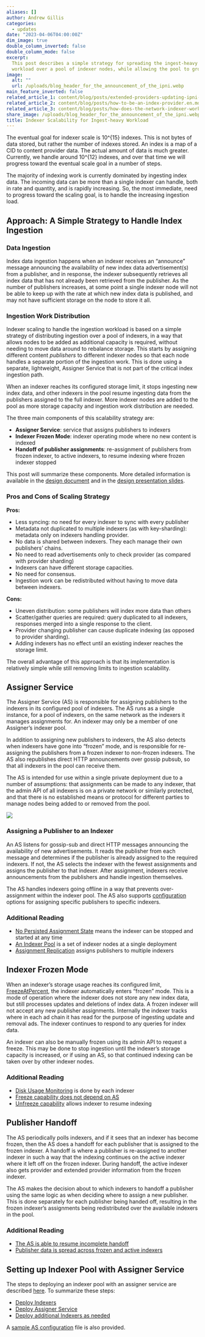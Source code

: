 ```yaml
---
aliases: []
author: Andrew Gillis
categories:
  - updates
date: "2023-04-06T04:00:00Z"
dim_image: true
double_column_inverted: false
double_column_mode: false
excerpt:
  This post describes a simple strategy for spreading the ingest-heavy indexing
  workload over a pool of indexer nodes, while allowing the pool to grow as needed.
image:
  alt: ""
  url: /uploads/blog_header_for_the_announcement_of_the_ipni.webp
main_feature_inverted: false
related_article_1: content/blog/posts/extended-providers-updating-ipni-without-re-advertising.en.md
related_article_2: content/blog/posts/how-to-be-an-index-provider.en.md
related_article_3: content/blog/posts/how-does-the-network-indexer-work.en.md
share_image: /uploads/blog_header_for_the_announcement_of_the_ipni.webp
title: Indexer Scalability for Ingest-heavy Workload
---
```


The eventual goal for indexer scale is 10^{15} indexes. This is not bytes of data stored, but rather the number of indexes stored. An index is a map of a CID to content provider data. The actual amount of data is much greater. Currently, we handle around 10^{12} indexes, and over that time we will progress toward the eventual scale goal in a number of steps.

The majority of indexing work is currently dominated by ingesting index data. The incoming data can be more than a single indexer can handle, both in rate and quantity, and is rapidly increasing. So, the most immediate, need to progress toward the scaling goal, is to handle the increasing ingestion load.

## Approach: A Simple Strategy to Handle Index Ingestion

### Data Ingestion

Index data ingestion happens when an indexer receives an “announce” message announcing the availability of new index data advertisement(s) from a publisher, and in response, the indexer subsequently retrieves all index data that has not already been retrieved from the publisher. As the number of publishers increases, at some point a single indexer node will not be able to keep up with the rate at which new index data is published, and may not have sufficient storage on the node to store it all.

### Ingestion Work Distribution

Indexer scaling to handle the ingestion workload is based on a simple strategy of distributing ingestion over a pool of indexers, in a way that allows nodes to be added as additional capacity is required, without needing to move data around to rebalance storage. This starts by assigning different content _publishers_ to different indexer nodes so that each node handles a separate portion of the ingestion work. This is done using a separate, lightweight, Assigner Service that is not part of the critical index ingestion path.

When an indexer reaches its configured storage limit, it stops ingesting new index data, and other indexers in the pool resume ingesting data from the publishers assigned to the full indexer. More indexer nodes are added to the pool as more storage capacity and ingestion work distribution are needed.

The three main components of this scalability strategy are:

- **Assigner Service**: service that assigns publishers to indexers
- **Indexer Frozen Mode**: indexer operating mode where no new content is indexed
- **Handoff of publisher assignments**: re-assignment of publishers from frozen indexer, to active indexers, to resume indexing where frozen indexer stopped

This post will summarize these components. More detailed information is available in the [design document](https://github.com/ipni/storetheindex#indexer-scaling-design-for-ingest-heavy-workload) and in the [design presentation slides](https://docs.google.com/presentation/d/1oPvVNoR5y2CMeo-3ujjz8IsHhIgk8ZqFNMBV9sZ5fSA/edit#slide=id.g179232d2b4e_0_146).

### Pros and Cons of Scaling Strategy

**Pros:**

- Less syncing: no need for every indexer to sync with every publisher
- Metadata not duplicated to multiple indexers (as with key-sharding): metadata only on indexers handling provider.
- No data is shared between indexers. They each manage their own publishers’ chains.
- No need to read advertisements only to check provider (as compared with provider sharding)
- Indexers can have different storage capacities.
- No need for consensus.
- Ingestion work can be redistributed without having to move data between indexers.

**Cons:**

- Uneven distribution: some publishers will index more data than others
- Scatter/gather queries are required: query duplicated to all indexers, responses merged into a single response to the client.
- Provider changing publisher can cause duplicate indexing (as opposed to provider sharding).
- Adding indexers has no effect until an existing indexer reaches the storage limit.

The overall advantage of this approach is that its implementation is relatively simple while still removing limits to ingestion scalability.

## Assigner Service

The Assigner Service (AS) is responsible for assigning publishers to the indexers in its configured pool of indexers. The AS runs as a single instance, for a pool of indexers, on the same network as the indexers it manages assignments for. An indexer may only be a member of one Assigner’s indexer pool.

In addition to assigning new publishers to indexers, the AS also detects when indexers have gone into “frozen” mode, and is responsible for re-assigning the publishers from a frozen indexer to non-frozen indexers. The AS also republishes direct HTTP announcements over gossip pubsub, so that all indexers in the pool can receive them.

The AS is intended for use within a single private deployment due to a number of assumptions: that assignments can be made to any indexer, that the admin API of all indexers is on a private network or similarly protected, and that there is no established means or protocol for different parties to manage nodes being added to or removed from the pool.

![](/uploads/assigner.webp)

### Assigning a Publisher to an Indexer

An AS listens for gossip-sub and direct HTTP messages announcing the availability of new advertisements. It reads the publisher from each message and determines if the publisher is already assigned to the required indexers. If not, the AS selects the indexer with the fewest assignments and assigns the publisher to that indexer. After assignment, indexers receive announcements from the publishers and handle ingestion themselves.

The AS handles indexers going offline in a way that prevents over-assignment within the indexer pool. The AS also supports [configuration](https://pkg.go.dev/github.com/ipni/storetheindex@v0.5.7/assigner/config#Indexer) options for assigning specific publishers to specific indexers.

### Additional Reading

- [No Persisted Assignment State](https://github.com/ipni/storetheindex#no-persisted-assignment-state) means the indexer can be stopped and started at any time
- [An Indexer Pool](https://github.com/ipni/storetheindex#indexer-pool) is a set of indexer nodes at a single deployment
- [Assignment Replication](https://github.com/ipni/storetheindex#replication) assigns publishers to multiple indexers

## Indexer Frozen Mode

When an indexer’s storage usage reaches its configured limit, [FreezeAtPercent](<[https://pkg.go.dev/github.com/ipni/storetheindex/config#Indexer](https://pkg.go.dev/github.com/ipni/storetheindex/config#Indexer "https://pkg.go.dev/github.com/ipni/storetheindex/config#Indexer")>), the indexer automatically enters “frozen” mode. This is a mode of operation where the indexer does not store any new index data, but still processes updates and deletions of index data. A frozen indexer will not accept any new publisher assignments. Internally the indexer tracks where in each ad chain it has read for the purpose of ingesting update and removal ads. The indexer continues to respond to any queries for index data.

An indexer can also be manually frozen using its admin API to request a freeze. This may be done to stop ingestion until the indexer’s storage capacity is increased, or if using an AS, so that continued indexing can be taken over by other indexer nodes.

### Additional Reading

- [Disk Usage Monitoring](https://github.com/ipni/storetheindex#disk-usage-monitoring) is done by each indexer
- [Freeze capability does not depend on AS](https://github.com/ipni/storetheindex#freeze-independent-of-assigner)
- [Unfreeze capability](https://github.com/ipni/storetheindex#unfreeze) allows indexer to resume indexing

## Publisher Handoff

The AS periodically polls indexers, and if it sees that an indexer has become frozen, then the AS does a handoff for each publisher that is assigned to the frozen indexer. A handoff is where a publisher is re-assigned to another indexer in such a way that the indexing continues on the active indexer where it left off on the frozen indexer. During handoff, the active indexer also gets provider and extended provider information from the frozen indexer.

The AS makes the decision about to which indexers to handoff a publisher using the same logic as when deciding where to assign a new publisher. This is done separately for each publisher being handed off, resulting in the frozen indexer’s assignments being redistributed over the available indexers in the pool.

### Additional Reading

- [The AS is able to resume incomplete handoff](https://github.com/ipni/storetheindex#resuming-incomplete-handoff)
- [Publisher data is spread across frozen and active indexers](https://github.com/ipni/storetheindex#publisher-data-spread-across-frozen-and-active-indexers)

## Setting up Indexer Pool with Assigner Service

The steps to deploying an indexer pool with an assigner service are described [here](https://github.com/ipni/storetheindex/blob/main/doc/assigner-deployment.md#setting-up-indexer-pool-with-assigner-service). To summarize these steps:

- [Deploy Indexers](https://github.com/ipni/storetheindex/blob/main/doc/assigner-deployment.md#deploy-indexers)
- [Deploy Assigner Service](https://github.com/ipni/storetheindex/blob/main/doc/assigner-deployment.md#deploy-assigner-service)
- [Deploy additional Indexers as needed](https://github.com/ipni/storetheindex/blob/main/doc/assigner-deployment.md#example-assigner-service-configuration)

A [sample AS configuration](https://github.com/ipni/storetheindex/blob/main/doc/assigner-deployment.md#example-assigner-service-configuration) file is also provided.
